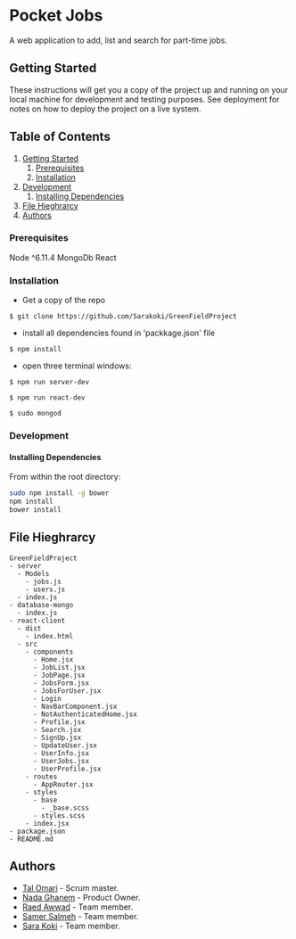 #  Pocket Jobs
A web application to add, list and search for
part-time jobs.

## Getting Started
These instructions will get you a copy of the project up and running on your local machine for development and testing purposes. See deployment for notes on how to deploy the project on a live system.

## Table of Contents

1. [Getting Started](#Getting-Started)
    1. [Prerequisites](#Prerequisites)
    1. [Installation](#Installation)
1. [Development](#Development)
    1. [Installing Dependencies](#Installing-Dependencies)
1. [File Hieghrarcy](#File-Hieghrarcy)
1. [Authors](#Authors)

### Prerequisites
  Node ^6.11.4
  MongoDb
  React

### Installation
- Get a copy of the repo
```
$ git clone https://github.com/Sarakoki/GreenFieldProject
```
-  install all dependencies found in 'packkage.json' file
```
$ npm install
``` 
- open three terminal windows:
```
$ npm run server-dev
```
```
$ npm run react-dev
```
```
$ sudo mongod
```

### Development

#### Installing Dependencies

From within the root directory:

```sh
sudo npm install -g bower
npm install
bower install
```

## File Hieghrarcy
    GreenFieldProject
    - server
      - Models
        - jobs.js
        - users.js
      - index.js
    - database-mongo
      - index.js
    - react-client
      - dist
        - index.html
      - src
        - components
          - Home.jsx
          - JobList.jsx
          - JobPage.jsx
          - JobsForm.jsx
          - JobsForUser.jsx
          - Login
          - NavBarComponent.jsx
          - NotAuthenticatedHome.jsx
          - Profile.jsx
          - Search.jsx
          - SignUp.jsx
          - UpdateUser.jsx
          - UserInfo.jsx
          - UserJobs.jsx
          - UserProfile.jsx
        - routes
          - AppRouter.jsx
        - styles
          - base
            - _base.scss
          - styles.scss
        - index.jsx
    - package.json
    - README.md


## Authors
- [Tal Omari](https://github.com/Talomari) - Scrum master.
- [Nada Ghanem](https://github.com/nadaa) - Product Owner.
- [Raed Awwad](https://github.com/raedawwad95) - Team member.
- [Samer Salmeh](https://github.com/SamerSalmeh) - Team member.
- [Sara Koki](https://github.com/Sarakoki) - Team member.